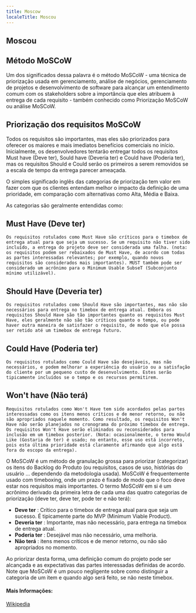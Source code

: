 ```yaml
---
title: Moscow
localeTitle: Moscou
---
```

## Moscou

## Método MoSCoW

Um dos significados dessa palavra é o método MoSCoW - uma técnica de priorização usada em gerenciamento, análise de negócios, gerenciamento de projetos e desenvolvimento de software para alcançar um entendimento comum com os stakeholders sobre a importância que eles atribuem à entrega de cada requisito - também conhecido como Priorização MoSCoW ou análise MoSCoW.

## Priorização dos requisitos MoSCoW

Todos os requisitos são importantes, mas eles são priorizados para oferecer os maiores e mais imediatos benefícios comerciais no início. Inicialmente, os desenvolvedores tentarão entregar todos os requisitos Must have (Deve ter), Sould have (Deveria ter) e Could have (Poderia ter), mas os requisitos Should e Could serão os primeiros a serem removidos se a escala de tempo da entrega parecer ameaçada.

O simples significado inglês das categorias de priorização tem valor em fazer com que os clientes entendam melhor o impacto da definição de uma prioridade, em comparação com alternativas como Alta, Média e Baixa.

As categorias são geralmente entendidas como:

## Must Have (Deve ter)
```
Os requisitos rotulados como Must Have são críticos para o timebox de entrega atual para que seja um sucesso. Se um requisito não tiver sido incluído, a entrega do projeto deve ser considerada uma falha. (nota: os requisitos podem ser rebaixados de Must Have, de acordo com todas as partes interessadas relevantes; por exemplo, quando novos requisitos são considerados mais importantes). MUST também pode ser considerado um acrônimo para o Minimum Usable SubseT (Subconjunto mínimo utilizável).
```

## Should Have (Deveria ter)
```
Os requisitos rotulados como Should Have são importantes, mas não são necessários para entrega no timebox de entrega atual. Embora os requisitos Should Have são tão importantes quanto os requisitos Must Have, eles geralmente não são tão críticos quanto o tempo, ou pode haver outra maneira de satisfazer o requisito, de modo que ele possa ser retido até um timebox de entrega futuro.
```

## Could Have (Poderia ter)
```
Os requisitos rotulados como Could Have são desejáveis, mas não necessários, e podem melhorar a experiência do usuário ou a satisfação do cliente por um pequeno custo de desenvolvimento. Estes serão tipicamente incluídos se o tempo e os recursos permitirem.
```

## Won't have (Não terá)
```
Requisitos rotulados como Won't Have tem sido acordados pelas partes interessadas como os itens menos críticos e de menor retorno, ou não são apropriados naquele momento. Como resultado, os requisitos Won't Have não serão planejados no cronograma do próximo timebox de entrega. Os requisitos Won't Have serão eliminados ou reconsiderados para inclusão em um timebox posterior. (Nota: ocasionalmente, o termo Would Like (Gostaria de ter) é usado; no entanto, esse uso está incorreto, pois esta última prioridade está claramente afirmando que algo está fora do escopo da entrega).
```

O MoSCoW é um método de granulação grossa para priorizar (categorizar) os itens do Backlog do Produto (ou requisitos, casos de uso, histórias do usuário ... dependendo da metodologia usada). MoSCoW é frequentemente usado com timeboxing, onde um prazo é fixado de modo que o foco deve estar nos requisitos mais importantes. O termo MoSCoW em si é um acrônimo derivado da primeira letra de cada uma das quatro categorias de priorização (deve ter, deve ter, pode ter e não terá):

*   **Deve ter** : Crítico para o timebox de entrega atual para que seja um sucesso. É tipicamente parte do MVP (Minimum Viable Product).
*   **Deveria ter** : Importante, mas não necessário, para entrega na timebox de entrega atual.
*   **Poderia ter** : Desejável mas não necessário, uma melhoria.
*   **Não terá** : itens menos críticos e de menor retorno, ou não são apropriados no momento.

Ao priorizar desta forma, uma definição comum do projeto pode ser alcançada e as expectativas das partes interessadas definidas de acordo. Note que MoSCoW é um pouco negligente sobre como distinguir a categoria de um item e quando algo será feito, se não neste timebox.

#### Mais Informações:

[Wikipedia](https://en.wikipedia.org/wiki/MoSCoW_method)
